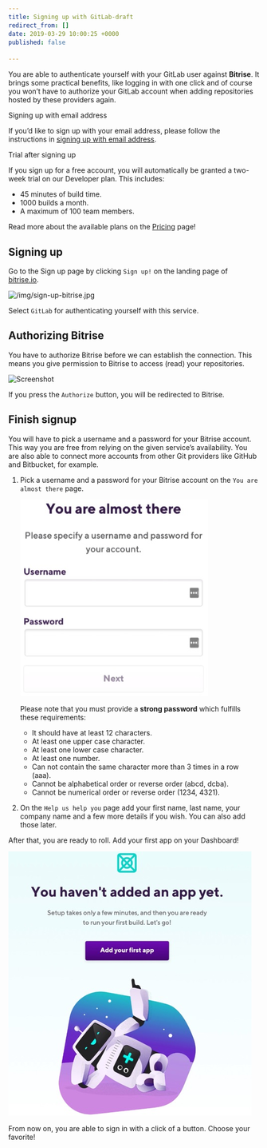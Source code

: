 ```yaml
---
title: Signing up with GitLab-draft
redirect_from: []
date: 2019-03-29 10:00:25 +0000
published: false

---
```

You are able to authenticate yourself with your GitLab user against **Bitrise**. It brings some practical benefits, like logging in with one click and of course you won’t have to authorize your GitLab account when adding repositories hosted by these providers again.

Signing up with email address

If you’d like to sign up with your email address, please follow the instructions in [signing up with email address](https://yv69yaruhkt48w.preview.forestry.io/getting-started/signing-up/signing-up-with-email).

Trial after signing up

If you sign up for a free account, you will automatically be granted a two-week trial on our Developer plan. This includes:

* 45 minutes of build time.
* 1000 builds a month.
* A maximum of 100 team members.

Read more about the available plans on the [Pricing](https://www.bitrise.io/pricing/teams) page!

## Signing up

Go to the Sign up page by clicking `Sign up!` on the landing page of [bitrise.io](https://bitrise.io/).

![/img/sign-up-bitrise.jpg](https://app.forestry.io/sites/yv69yaruhkt48w/body-media//img/sign-up-bitrise.jpg)

Select `GitLab` for authenticating yourself with this service.

## Authorizing Bitrise

You have to authorize Bitrise before we can establish the connection. This means you give permission to Bitrise to access (read) your repositories.

![Screenshot](https://yv69yaruhkt48w.preview.forestry.io/img/signing-up/gitlab_authorization.png)

If you press the `Authorize` button, you will be redirected to Bitrise.

## Finish signup

You will have to pick a username and a password for your Bitrise account. This way you are free from relying on the given service’s availability. You are also able to connect more accounts from other Git providers like GitHub and Bitbucket, for example.

1. Pick a username and a password for your Bitrise account on the `You are almost there` page.

   ![](/img/you-re-almost-there.jpg)

   Please note that you must provide a **strong password** which fulfills these requirements:
   * It should have at least 12 characters.
   * At least one upper case character.
   * At least one lower case character.
   * At least one number.
   * Can not contain the same character more than 3 times in a row (aaa).
   * Cannot be alphabetical order or reverse order (abcd, dcba).
   * Cannot be numerical order or reverse order (1234, 4321).
2. On the `Help us help you` page add your first name, last name, your company name and a few more details if you wish. You can also add those later.

After that, you are ready to roll. Add your first app on your Dashboard!

![](/img/add-your-first-app.jpg)

From now on, you are able to sign in with a click of a button. Choose your favorite!